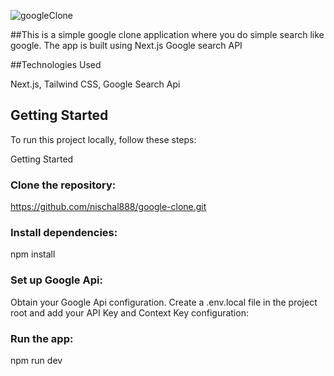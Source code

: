 ![googleClone](https://github.com/nischal888/google-clone/assets/29753410/28caec08-01e8-4b4c-a55e-8551fdd6c043)


##This is a simple google clone application where you do simple search like google. The app is built using Next.js Google search API

##Technologies Used

Next.js, Tailwind CSS, Google Search Api


## Getting Started


To run this project locally, follow these steps:

Getting Started

### Clone the repository:

 https://github.com/nischal888/google-clone.git


### Install dependencies:

npm install

### Set up Google Api:

Obtain your Google Api configuration.
Create a .env.local file in the project root and add your API Key and Context Key configuration:

### Run the app:

npm run dev 



